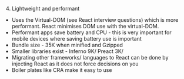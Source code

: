 4. Lightweight and performant

- Uses the Virtual-DOM (see React interview questions) which is more performant. React minimises DOM use with the virtual-DOM.
- Performant apps save battery and CPU - this is very important for mobile devices where saving battery use is important
-  Bundle size - 35K when minified and Gzipped
- Smaller libraries exist - Inferno 9K/ Preact 3K/ 
- Migrating other frameworks/ languages to React can be done by injecting React as it does not force decisions on you
- Boiler plates like CRA make it easy to use

